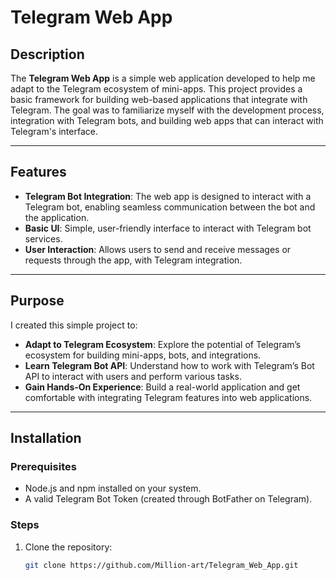# Telegram Web App

## Description  
The **Telegram Web App** is a simple web application developed to help me adapt to the Telegram ecosystem of mini-apps. This project provides a basic framework for building web-based applications that integrate with Telegram. The goal was to familiarize myself with the development process, integration with Telegram bots, and building web apps that can interact with Telegram's interface.

---

## Features  
- **Telegram Bot Integration**: The web app is designed to interact with a Telegram bot, enabling seamless communication between the bot and the application.  
- **Basic UI**: Simple, user-friendly interface to interact with Telegram bot services.  
- **User Interaction**: Allows users to send and receive messages or requests through the app, with Telegram integration.

---

## Purpose  
I created this simple project to:
- **Adapt to Telegram Ecosystem**: Explore the potential of Telegram’s ecosystem for building mini-apps, bots, and integrations.
- **Learn Telegram Bot API**: Understand how to work with Telegram’s Bot API to interact with users and perform various tasks.
- **Gain Hands-On Experience**: Build a real-world application and get comfortable with integrating Telegram features into web applications.

---

## Installation  

### Prerequisites  
- Node.js and npm installed on your system.  
- A valid Telegram Bot Token (created through BotFather on Telegram).  

### Steps  
1. Clone the repository:  
   ```bash
   git clone https://github.com/Million-art/Telegram_Web_App.git
